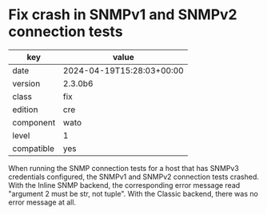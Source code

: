 [//]: # (werk v2)
# Fix crash in SNMPv1 and SNMPv2 connection tests

key        | value
---------- | ---
date       | 2024-04-19T15:28:03+00:00
version    | 2.3.0b6
class      | fix
edition    | cre
component  | wato
level      | 1
compatible | yes

When running the SNMP connection tests for a host that has SNMPv3 credentials configured, the SNMPv1
and SNMPv2 connection tests crashed. With the Inline SNMP backend, the corresponding error message
read "argument 2 must be str, not tuple". With the Classic backend, there was no error message at
all.
